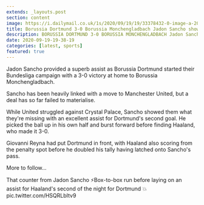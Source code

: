 ```yaml
---
extends: _layouts.post
section: content
image: https://i.dailymail.co.uk/1s/2020/09/19/19/33378432-0-image-a-20_1600540222464.jpg 
title: Borussia Dortmund 3-0 Borussia Monchengladbach Jadon Sancho shows United what theyre missing 
description: BORUSSIA DORTMUND 3-0 BORUSSIA MONCHENGLADBACH Jadon Sancho provided a superb assist as Borussia Dortmund started their Bundesliga campaign with a 3-0 victory. 
date: 2020-09-19-19-38-19 
categories: [latest, sports] 
featured: true 
--- 
```

Jadon Sancho provided a superb assist as Borussia Dortmund started their Bundesliga campaign with a 3-0 victory at home to Borussia Monchengladbach.

Sancho has been heavily linked with a move to Manchester United, but a deal has so far failed to materialise.

While United struggled against Crystal Palace, Sancho showed them what they're missing with an excellent assist for Dortmund's second goal. He picked the ball up in his own half and burst forward before finding Haaland, who made it 3-0.

Giovanni Reyna had put Dortmund in front, with Haaland also scoring from the penalty spot before he doubled his tally having latched onto Sancho's pass. 

More to follow...



That counter from Jadon Sancho ⚡️Box-to-box run before laying on an assist for Haaland's second of the night for Dortmund 💥 pic.twitter.com/HSQRLbItv9

